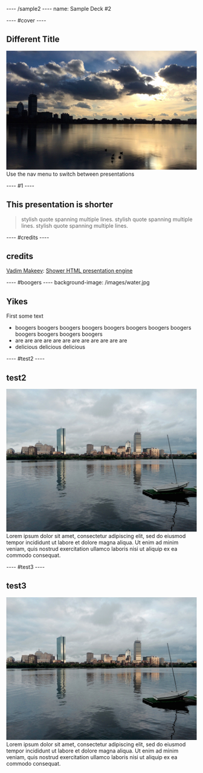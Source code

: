 ---- /sample2 ----
name: Sample Deck #2


---- #cover ----

## Different Title
![](/images/ice.jpg)
Use the nav menu to switch between presentations


---- #1 ----

## This presentation is shorter

> stylish quote spanning multiple lines. stylish quote spanning multiple lines. stylish quote spanning multiple lines.



---- #credits ----

## credits
[Vadim Makeev](https://github.com/pepelsbey):
[Shower HTML presentation engine ](https://github.com/shower/shower)


---- #boogers ----
background-image: /images/water.jpg

## Yikes

First some text

- boogers boogers boogers boogers boogers boogers boogers boogers boogers boogers boogers boogers
- are are are are are are are are are are are are
- delicious delicious delicious


---- #test2 ----

## test2
![](/images/water.jpg "width=350 align=right") Lorem ipsum dolor sit amet, consectetur adipiscing elit, sed do eiusmod tempor incididunt ut labore et dolore magna aliqua. Ut enim ad minim veniam, quis nostrud exercitation ullamco laboris nisi ut aliquip ex ea commodo consequat.

---- #test3 ----

## test3
![](/images/water.jpg "width=350 align=left") Lorem ipsum dolor sit amet, consectetur adipiscing elit, sed do eiusmod tempor incididunt ut labore et dolore magna aliqua. Ut enim ad minim veniam, quis nostrud exercitation ullamco laboris nisi ut aliquip ex ea commodo consequat. 

